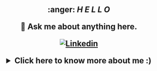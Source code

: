 <h2 align="center">
	:anger: <i>H E L L O </i>






 
  💬 Ask me about anything here.
	  
[![Linkedin](https://img.shields.io/badge/linked-in-369?style=flat-square&logo=linkedin&logoColor=white&color=blue)](https://www.linkedin.com/in/siham-badyine)
	  




<details>
 <summary>Click here to know more about me :)</summary>

 <div align="center">
	 


 <table><tr><td valign="top" width="50%"><br>I 've started  my curriculum at the Holberton School Paris, France in January 2022 for being a Great Software Engineer to solve problems and help people.
  </td></tr></table></div>
  </details>
 

       

 
 

